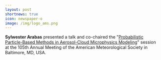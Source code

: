 ```yaml
---
layout: post
shortnews: true
icon: newspaper-o
image: /img/logo_ams.png
---
```


<b>Sylwester Arabas</b> presented a talk
  and co-chaired the "<a href="https://ams.confex.com/ams/104ANNUAL/meetingapp.cgi/Session/65336">Probabilistic Particle-Based Methods in Aerosol-Cloud Microphysics Modeling</a>" session 
  at the 105th Annual Meeting of the American Meteorological Society in Baltimore, MD, USA.
